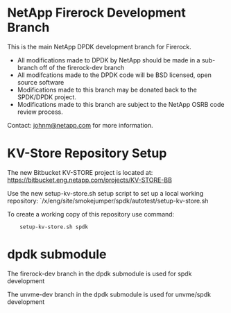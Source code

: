 # NetApp Firerock Development Branch

This is the main NetApp DPDK development branch for Firerock.

  - All modifications made to DPDK by NetApp should be made in a sub-branch off of the firerock-dev branch
  - All modifcations made to the DPDK code will be BSD licensed, open source software
  - Modifications made to this branch may be donated back to the SPDK/DPDK project.
  - Modifications made to this branch are subject to the NetApp OSRB code review process.

Contact: johnm@netapp.com for more information.

# KV-Store Repository Setup

The new Bitbucket KV-STORE project is located at: https://bitbucket.eng.netapp.com/projects/KV-STORE-BB

Use the new setup-kv-store.sh setup script to set up a local working repository: `/x/eng/site/smokejumper/spdk/autotest/setup-kv-store.sh

To create a working copy of this repository use command:

```
    setup-kv-store.sh spdk
```

# dpdk submodule

The firerock-dev branch in the dpdk submodule is used for spdk development

The unvme-dev branch in the dpdk submodule is used for unvme/spdk development

